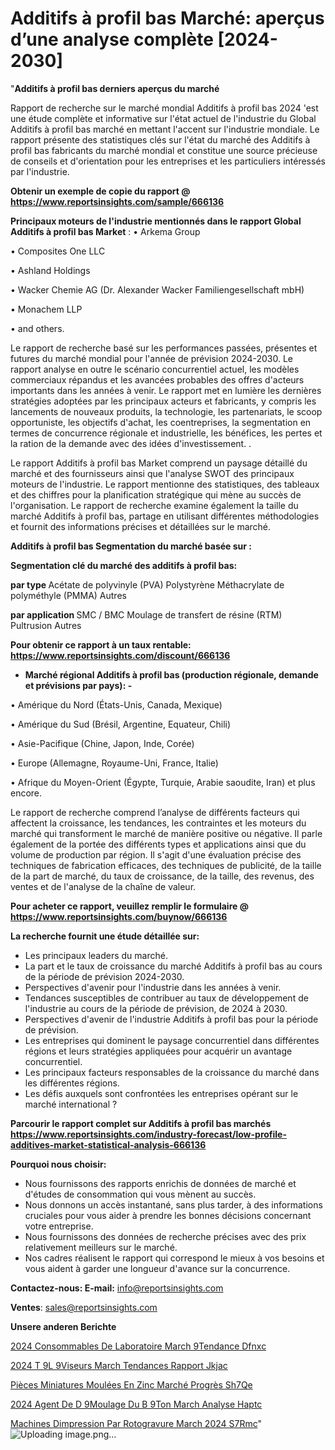 # Additifs à profil bas Marché: aperçus d’une analyse complète [2024-2030]

"<strong>Additifs à profil bas derniers aperçus du marché</strong>

Rapport de recherche sur le marché mondial Additifs à profil bas 2024 'est une étude complète et informative sur l'état actuel de l'industrie du Global Additifs à profil bas marché en mettant l'accent sur l'industrie mondiale. Le rapport présente des statistiques clés sur l'état du marché des Additifs à profil bas fabricants du marché mondial et constitue une source précieuse de conseils et d'orientation pour les entreprises et les particuliers intéressés par l'industrie.

<strong>Obtenir un exemple de copie du rapport @ <a href=https://www.reportsinsights.com/sample/666136>https://www.reportsinsights.com/sample/666136</a></strong>

<strong>Principaux moteurs de l'industrie mentionnés dans le rapport Global Additifs à profil bas Market</strong> :
• Arkema Group

• Composites One LLC

• Ashland Holdings

• Wacker Chemie AG (Dr. Alexander Wacker Familiengesellschaft mbH)

• Monachem LLP

• and others.

Le rapport de recherche basé sur les performances passées, présentes et futures du marché mondial pour l'année de prévision 2024-2030. Le rapport analyse en outre le scénario concurrentiel actuel, les modèles commerciaux répandus et les avancées probables des offres d'acteurs importants dans les années à venir. Le rapport met en lumière les dernières stratégies adoptées par les principaux acteurs et fabricants, y compris les lancements de nouveaux produits, la technologie, les partenariats, le scoop opportuniste, les objectifs d'achat, les coentreprises, la segmentation en termes de concurrence régionale et industrielle, les bénéfices, les pertes et la ration de la demande avec des idées d'investissement. .

Le rapport Additifs à profil bas Market comprend un paysage détaillé du marché et des fournisseurs ainsi que l'analyse SWOT des principaux moteurs de l'industrie. Le rapport mentionne des statistiques, des tableaux et des chiffres pour la planification stratégique qui mène au succès de l'organisation. Le rapport de recherche examine également la taille du marché Additifs à profil bas, partage en utilisant différentes méthodologies et fournit des informations précises et détaillées sur le marché.

<strong>Additifs à profil bas Segmentation du marché basée sur :</strong>

<strong> Segmentation clé du marché des additifs à profil bas: </strong>

<strong> par type </strong>
Acétate de polyvinyle (PVA)
Polystyrène
Méthacrylate de polyméthyle (PMMA)
Autres

<strong> par application </strong>
SMC / BMC
Moulage de transfert de résine (RTM)
Pultrusion
Autres

<strong>Pour obtenir ce rapport à un taux rentable: <a href=https://www.reportsinsights.com/discount/666136>https://www.reportsinsights.com/discount/666136</a></strong>
<ul>
  <li><strong>Marché régional Additifs à profil bas (production régionale, demande et prévisions par pays): -</strong></li>
</ul>
• Amérique du Nord (États-Unis, Canada, Mexique)

• Amérique du Sud (Brésil, Argentine, Equateur, Chili)

• Asie-Pacifique (Chine, Japon, Inde, Corée)

• Europe (Allemagne, Royaume-Uni, France, Italie)

• Afrique du Moyen-Orient (Égypte, Turquie, Arabie saoudite, Iran) et plus encore.

Le rapport de recherche comprend l’analyse de différents facteurs qui affectent la croissance, les tendances, les contraintes et les moteurs du marché qui transforment le marché de manière positive ou négative. Il parle également de la portée des différents types et applications ainsi que du volume de production par région. Il s'agit d'une évaluation précise des techniques de fabrication efficaces, des techniques de publicité, de la taille de la part de marché, du taux de croissance, de la taille, des revenus, des ventes et de l'analyse de la chaîne de valeur.

<strong>Pour acheter ce rapport, veuillez remplir le formulaire @   <a href=https://www.reportsinsights.com/buynow/666136>https://www.reportsinsights.com/buynow/666136</a></strong>

<strong>La recherche fournit une étude détaillée sur:</strong>
<ul>
  <li>Les principaux leaders du marché.</li>
  <li>La part et le taux de croissance du marché Additifs à profil bas au cours de la période de prévision 2024-2030.</li>
  <li>Perspectives d'avenir pour l'industrie dans les années à venir.</li>
  <li>Tendances susceptibles de contribuer au taux de développement de l'industrie au cours de la période de prévision, de 2024 à 2030.</li>
  <li>Perspectives d'avenir de l'industrie Additifs à profil bas pour la période de prévision.</li>
  <li>Les entreprises qui dominent le paysage concurrentiel dans différentes régions et leurs stratégies appliquées pour acquérir un avantage concurrentiel.</li>
  <li>Les principaux facteurs responsables de la croissance du marché dans les différentes régions.</li>
  <li>Les défis auxquels sont confrontées les entreprises opérant sur le marché international ?</li>
</ul>

<strong>Parcourir le rapport complet sur Additifs à profil bas marchés <a href=https://www.reportsinsights.com/industry-forecast/low-profile-additives-market-statistical-analysis-666136>https://www.reportsinsights.com/industry-forecast/low-profile-additives-market-statistical-analysis-666136</a></strong>

<strong>Pourquoi nous choisir:</strong>
<ul>
  <li>Nous fournissons des rapports enrichis de données de marché et d'études de consommation qui vous mènent au succès.</li>
  <li>Nous donnons un accès instantané, sans plus tarder, à des informations cruciales pour vous aider à prendre les bonnes décisions concernant votre entreprise.</li>
  <li>Nous fournissons des données de recherche précises avec des prix relativement meilleurs sur le marché.</li>
  <li>Nos cadres réalisent le rapport qui correspond le mieux à vos besoins et vous aident à garder une longueur d'avance sur la concurrence.</li>
</ul>
<strong>Contactez-nous:
</strong><strong>E-mail:</strong> <a href=mailto:info@reportsinsights.com>info@reportsinsights.com</a>

<strong>Ventes</strong>: <a href=mailto:sales@reportsinsights.com>sales@reportsinsights.com</a>

<strong>Unsere anderen Berichte</strong>

<a href=https://www.linkedin.com/pulse/2024-consommables-de-laboratoire-march%C3%A9tendance-dfnxc/>2024 Consommables De Laboratoire March 9Tendance Dfnxc</a>

<a href=https://www.linkedin.com/pulse/2024-t%C3%A9l%C3%A9viseurs-march%C3%A9-tendances-rapport-jkjac/>2024 T 9L 9Viseurs March Tendances Rapport Jkjac</a>

<a href=https://www.linkedin.com/pulse/pièces-miniatures-moulées-en-zinc-marché-progrès-sh7qe/>Pièces Miniatures Moulées En Zinc Marché Progrès Sh7Qe</a>

<a href=https://www.linkedin.com/pulse/2024-agent-de-d%C3%A9moulage-du-b%C3%A9ton-march%C3%A9-analyse-haptc/>2024 Agent De D 9Moulage Du B 9Ton March Analyse Haptc</a>

<a href=https://www.linkedin.com/pulse/machines-dimpression-par-rotogravure-march%C3%A9-2024-s7rmc/>Machines Dimpression Par Rotogravure March 2024 S7Rmc</a>"
![Uploading image.png…]()
